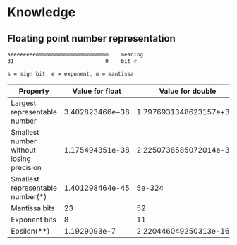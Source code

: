 # Knowledge

## Floating point number representation

```bash
seeeeeeeemmmmmmmmmmmmmmmmmmmmmmm    meaning
31                             0    bit #

s = sign bit, e = exponent, m = mantissa
```

Property | Value for float |	Value for double
---------|-----------------|--------------------
Largest representable number	         | 3.402823466e+38	| 1.7976931348623157e+308
Smallest number without losing precision | 1.175494351e-38	| 2.2250738585072014e-308
Smallest representable number(*)	     | 1.401298464e-45	| 5e-324
Mantissa bits	                         | 23               | 52
Exponent bits	                         | 8	            | 11
Epsilon(**)	                             | 1.1929093e-7	    | 2.220446049250313e-16

